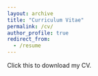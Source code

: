 ```yaml
---
layout: archive
title: "Curriculum Vitae"
permalink: /cv/
author_profile: true
redirect_from:
  - /resume
---
```


<a href="/files/Kargin_CV.pdf" style="text-decoration:none">Click this to download my CV.</a>

